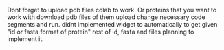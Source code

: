 Dont forget to upload pdb files colab to work.
Or proteins that you want to work with download pdb files of them upload change necessary code segments and run.
didnt implemented widget to automatically to get given "id or fasta format of protein" rest of id, fasta and files planning to implement it.
